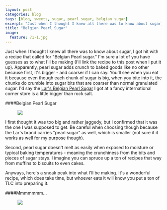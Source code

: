 ```yaml
---
layout: post
categories: blog
tags: [blog, sweets, sugar, pearl sugar, belgian sugar]
excerpt: "Just when I thought I knew all there was to know about sugar, I got hit with a recipe that called for 'Belgian Pearl sugar.'  I'm sure a lot of you have guesses as to what I'll be making (I'll link the recipe to this post when I put it up)."
title: "Belgian Pearl Sugar"
image:
  feature: 71-1.jpg
---
```


Just when I thought I knew all there was to know about sugar, I got hit with a recipe that called for "Belgian Pearl sugar."  I'm sure a lot of you have guesses as to what I'll be making (I'll link the recipe to this post when I put it up).  Apparently, pearl sugar adds crunch to baked goods like no other because first, it's bigger - and coarser if I can say.  You'll see when you eat it because even though each chunk of sugar is big, when you bite into it, the chunks do crumble into sugar bits that are coarser than normal granulated sugar.  I'd say the [Lar's Belgian Pearl Sugar](http://www.larsown.com/) I got at a fancy international corner store is a little bigger than rock salt.

####Belgian Pearl Sugar
<figure> <img src='/images/71-2.jpg'> </figure>

I first thought it was too big and rather jaggedy, but I confirmed that it was the one I was supposed to get.  Be careful when choosing though because the Lar's brand carries "pearl sugar" as well, which is smaller (not sure if it works as well for my purpose though).

Second, pearl sugar doesn't melt as easily when exposed to moisture or typical baking temperatures - meaning the crunchiness from the bits and pieces of sugar stays.  I imagine you can spruce up a ton of recipes that way from muffins to biscuits to even cakes.

Anyways, here's a sneak peak into what I'll be making.  It's a wonderful recipe, which does take time, but whoever eats it will know you put a ton of TLC into preparing it.

####Mmmmmmm...
<figure> <img src='/images/71-3.jpg'> </figure>